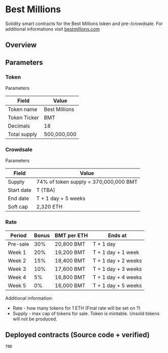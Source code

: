 
# Best Millions
Solidity smart contracts for the Best Millions token and pre-/crowdsale. For additional informations visit [bestmillions.com](http://www.bestmillions.com/)
 
## Overview


## Parameters

### Token

Parameters

| Field            | Value         |
|------------------|---------------|
| Token name       | Best Millions |
| Token Ticker     | BMT           |
| Decimals         | 18            |
| Total supply     | 500,000,000   |


### Crowdsale

Parameters

| Field         | Value                      				|
|---------------|-------------------------------------------|
| Supply 		| 74% of token supply =  370,000,000 BMT    |
| Start date 	| T (TBA) 									|
| End date 		| T + 1 day + 5 weeks 						|
| Soft cap		| 2,320 ETH									|


### Rate

| Period 	| Bonus | BMT per ETH | Ends at             |
|-----------|-------|-------------|---------------------|
| Pre-sale 	| 30%   | 20,800 BMT  | T + 1 day			|
| Week 1 	| 20%   | 19,200 BMT  | T + 1 day + 1 week	|
| Week 2 	| 15% 	| 18,400 BMT  | T + 1 day + 2 weeks	|
| Week 3 	| 10% 	| 17,600 BMT  | T + 1 day + 3 weeks	|
| Week 4 	| 5% 	| 16,800 BMT  | T + 1 day + 4 weeks	|
| Week 5 	| 0% 	| 16,000 BMT  | T + 1 day + 5 weeks	|


Additional information:

- Rate - how many tokens for 1 ETH (Final rate will be set on ?)
- Supply - max cap of tokens for sale. Token is mintable. Unsold tokens will not be produced.

## Deployed contracts (Source code + verified)
	
	TBD


